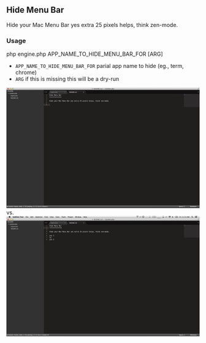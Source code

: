 ## Hide Menu Bar

Hide your Mac Menu Bar yes extra 25 pixels helps, think zen-mode.

### Usage
php engine.php APP_NAME_TO_HIDE_MENU_BAR_FOR [ARG]

* `APP_NAME_TO_HIDE_MENU_BAR_FOR` parial app name to hide (eg., term, chrome)
* `ARG` if this is missing this will be a dry-run
  

![No Menu Bar](no-menu-bar.png)
vs.
![With Menu Bar](menu-bar.png)
